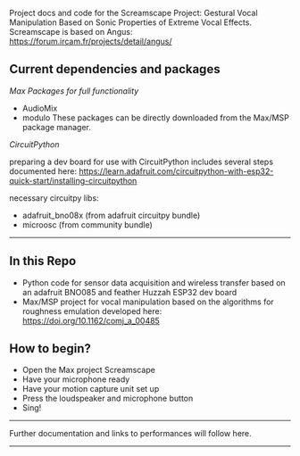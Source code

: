 Project docs and code for the Screamscape Project: Gestural Vocal Manipulation Based on Sonic Properties of Extreme Vocal Effects. 
Screamscape is based on Angus: https://forum.ircam.fr/projects/detail/angus/

## Current dependencies and packages 

*Max Packages for full functionality*

- AudioMix
- modulo
These packages can be directly downloaded from the Max/MSP package manager.

*CircuitPython*

preparing a dev board for use with CircuitPython includes several steps documented here: https://learn.adafruit.com/circuitpython-with-esp32-quick-start/installing-circuitpython

necessary circuitpy libs:

- adafruit_bno08x (from adafruit circuitpy bundle)
- microosc (from community bundle)

--- 
## In this Repo

- Python code for sensor data acquisition and wireless transfer based on an adafruit BNO085 and feather Huzzah ESP32 dev board
- Max/MSP project for vocal manipulation based on the algorithms for roughness emulation developed here: https://doi.org/10.1162/comj_a_00485
  
## How to begin?

- Open the Max project Screamscape
- Have your microphone ready
- Have your motion capture unit set up
- Press the loudspeaker and microphone button
- Sing!

---

Further documentation and links to performances will follow here.

---

